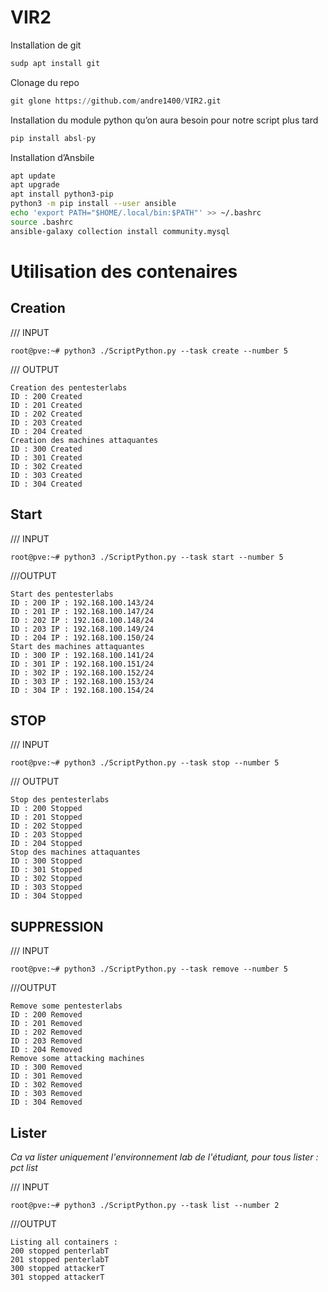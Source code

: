# VIR2
Installation de git

```python
sudp apt install git
```

Clonage du repo

```python
git glone https://github.com/andre1400/VIR2.git
```

Installation du module python qu’on aura besoin pour notre script plus tard

```python
pip install absl-py
```

Installation d’Ansbile

```bash
apt update
apt upgrade
apt install python3-pip
python3 -m pip install --user ansible
echo 'export PATH="$HOME/.local/bin:$PATH"' >> ~/.bashrc
source .bashrc
ansible-galaxy collection install community.mysql
```
# Utilisation des contenaires
## Creation
/// INPUT
```
root@pve:~# python3 ./ScriptPython.py --task create --number 5
```
/// OUTPUT
```
Creation des pentesterlabs
ID : 200 Created
ID : 201 Created
ID : 202 Created
ID : 203 Created
ID : 204 Created
Creation des machines attaquantes
ID : 300 Created
ID : 301 Created
ID : 302 Created
ID : 303 Created
ID : 304 Created
```
## Start
/// INPUT
```
root@pve:~# python3 ./ScriptPython.py --task start --number 5
```
///OUTPUT
```
Start des pentesterlabs
ID : 200 IP : 192.168.100.143/24
ID : 201 IP : 192.168.100.147/24
ID : 202 IP : 192.168.100.148/24
ID : 203 IP : 192.168.100.149/24
ID : 204 IP : 192.168.100.150/24
Start des machines attaquantes
ID : 300 IP : 192.168.100.141/24
ID : 301 IP : 192.168.100.151/24
ID : 302 IP : 192.168.100.152/24
ID : 303 IP : 192.168.100.153/24
ID : 304 IP : 192.168.100.154/24
```
## STOP
/// INPUT
```
root@pve:~# python3 ./ScriptPython.py --task stop --number 5
```
/// OUTPUT
```
Stop des pentesterlabs
ID : 200 Stopped
ID : 201 Stopped
ID : 202 Stopped
ID : 203 Stopped
ID : 204 Stopped
Stop des machines attaquantes
ID : 300 Stopped
ID : 301 Stopped
ID : 302 Stopped
ID : 303 Stopped
ID : 304 Stopped
```
## SUPPRESSION
/// INPUT
```
root@pve:~# python3 ./ScriptPython.py --task remove --number 5
```
///OUTPUT
```
Remove some pentesterlabs
ID : 200 Removed
ID : 201 Removed
ID : 202 Removed
ID : 203 Removed
ID : 204 Removed
Remove some attacking machines
ID : 300 Removed
ID : 301 Removed
ID : 302 Removed
ID : 303 Removed
ID : 304 Removed
```
## Lister
*Ca va lister uniquement l'environnement lab de l'étudiant, pour tous lister : pct list*

/// INPUT
```
root@pve:~# python3 ./ScriptPython.py --task list --number 2
```
///OUTPUT
```
Listing all containers :
200 stopped penterlabT
201 stopped penterlabT
300 stopped attackerT
301 stopped attackerT
```
